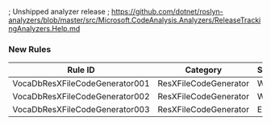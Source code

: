 ; Unshipped analyzer release
; https://github.com/dotnet/roslyn-analyzers/blob/master/src/Microsoft.CodeAnalysis.Analyzers/ReleaseTrackingAnalyzers.Help.md

### New Rules
Rule ID | Category | Severity | Notes
--------|----------|----------|-------
VocaDbResXFileCodeGenerator001 | ResXFileCodeGenerator | Warning | StringBuilderGenerator
VocaDbResXFileCodeGenerator002 | ResXFileCodeGenerator | Warning | StringBuilderGenerator
VocaDbResXFileCodeGenerator003 | ResXFileCodeGenerator | Error | StringBuilderGenerator
